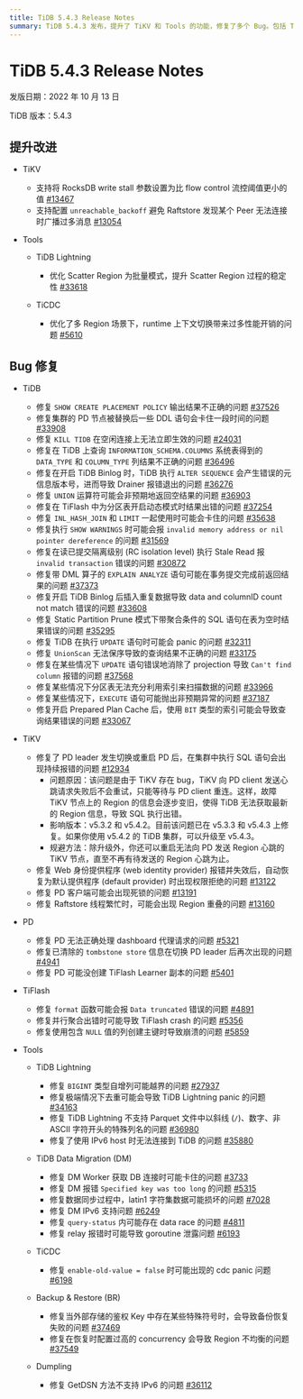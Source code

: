 ```yaml
---
title: TiDB 5.4.3 Release Notes
summary: TiDB 5.4.3 发布，提升了 TiKV 和 Tools 的功能，修复了多个 Bug。包括 TiKV 支持更小的 RocksDB write stall 参数，TiDB 修复了多个查询和执行时可能出现的问题。PD 也修复了一些请求和权限问题。TiFlash 修复了一些函数和并行聚合的错误。Tools 中的 TiDB Lightning 修复了一些数据导入和连接问题，DM 修复了一些数据同步和连接问题，BR 修复了备份恢复和 Region 不均衡的问题，Dumpling 修复了 IPv6 的支持问题。
---
```


# TiDB 5.4.3 Release Notes

发版日期：2022 年 10 月 13 日

TiDB 版本：5.4.3

## 提升改进

+ TiKV

    - 支持将 RocksDB write stall 参数设置为比 flow control 流控阈值更小的值 [#13467](https://github.com/tikv/tikv/issues/13467)
    - 支持配置 `unreachable_backoff` 避免 Raftstore 发现某个 Peer 无法连接时广播过多消息 [#13054](https://github.com/tikv/tikv/issues/13054)

+ Tools

    + TiDB Lightning

        - 优化 Scatter Region 为批量模式，提升 Scatter Region 过程的稳定性 [#33618](https://github.com/pingcap/tidb/issues/33618)

    + TiCDC

        - 优化了多 Region 场景下，runtime 上下文切换带来过多性能开销的问题 [#5610](https://github.com/pingcap/tiflow/issues/5610)

## Bug 修复

+ TiDB

    - 修复 `SHOW CREATE PLACEMENT POLICY` 输出结果不正确的问题 [#37526](https://github.com/pingcap/tidb/issues/37526)
    - 修复集群的 PD 节点被替换后一些 DDL 语句会卡住一段时间的问题 [#33908](https://github.com/pingcap/tidb/issues/33908)
    - 修复 `KILL TIDB` 在空闲连接上无法立即生效的问题 [#24031](https://github.com/pingcap/tidb/issues/24031)
    - 修复在 TiDB 上查询 `INFORMATION_SCHEMA.COLUMNS` 系统表得到的 `DATA_TYPE` 和 `COLUMN_TYPE` 列结果不正确的问题 [#36496](https://github.com/pingcap/tidb/issues/36496)
    - 修复在开启 TiDB Binlog 时，TiDB 执行 `ALTER SEQUENCE` 会产生错误的元信息版本号，进而导致 Drainer 报错退出的问题 [#36276](https://github.com/pingcap/tidb/issues/36276)
    - 修复 `UNION` 运算符可能会非预期地返回空结果的问题 [#36903](https://github.com/pingcap/tidb/issues/36903)
    - 修复在 TiFlash 中为分区表开启动态模式时结果出错的问题 [#37254](https://github.com/pingcap/tidb/issues/37254)
    - 修复 `INL_HASH_JOIN` 和 `LIMIT` 一起使用时可能会卡住的问题 [#35638](https://github.com/pingcap/tidb/issues/35638)
    - 修复执行 `SHOW WARNINGS` 时可能会报 `invalid memory address or nil pointer dereference` 的问题 [#31569](https://github.com/pingcap/tidb/issues/31569)
    - 修复在读已提交隔离级别 (RC isolation level) 执行 Stale Read 报 `invalid transaction` 错误的问题 [#30872](https://github.com/pingcap/tidb/issues/30872)
    - 修复带 DML 算子的 `EXPLAIN ANALYZE` 语句可能在事务提交完成前返回结果的问题 [#37373](https://github.com/pingcap/tidb/issues/37373)
    - 修复开启 TiDB Binlog 后插入重复数据导致 data and columnID count not match 错误的问题 [#33608](https://github.com/pingcap/tidb/issues/33608)
    - 修复 Static Partition Prune 模式下带聚合条件的 SQL 语句在表为空时结果错误的问题 [#35295](https://github.com/pingcap/tidb/issues/35295)
    - 修复 TiDB 在执行 `UPDATE` 语句时可能会 panic 的问题 [#32311](https://github.com/pingcap/tidb/issues/32311)
    - 修复 `UnionScan` 无法保序导致的查询结果不正确的问题 [#33175](https://github.com/pingcap/tidb/issues/33175)
    - 修复在某些情况下 `UPDATE` 语句错误地消除了 projection 导致 `Can't find column` 报错的问题 [#37568](https://github.com/pingcap/tidb/issues/37568)
    - 修复某些情况下分区表无法充分利用索引来扫描数据的问题 [#33966](https://github.com/pingcap/tidb/issues/33966)
    - 修复某些情况下，`EXECUTE` 语句可能抛出非预期异常的问题 [#37187](https://github.com/pingcap/tidb/issues/37187)
    - 修复开启 Prepared Plan Cache 后，使用 `BIT` 类型的索引可能会导致查询结果错误的问题 [#33067](https://github.com/pingcap/tidb/issues/33067)

+ TiKV

    - 修复了 PD leader 发生切换或重启 PD 后，在集群中执行 SQL 语句会出现持续报错的问题 [#12934](https://github.com/tikv/tikv/issues/12934)
        - 问题原因：该问题是由于 TiKV 存在 bug，TiKV 向 PD client 发送心跳请求失败后不会重试，只能等待与 PD client 重连。这样，故障 TiKV 节点上的 Region 的信息会逐步变旧，使得 TiDB 无法获取最新的 Region 信息，导致 SQL 执行出错。
        - 影响版本：v5.3.2 和 v5.4.2。目前该问题已在 v5.3.3 和 v5.4.3 上修复。如果你使用 v5.4.2 的 TiDB 集群，可以升级至 v5.4.3。
        - 规避方法：除升级外，你还可以重启无法向 PD 发送 Region 心跳的 TiKV 节点，直至不再有待发送的 Region 心跳为止。
    - 修复 Web 身份提供程序 (web identity provider) 报错并失效后，自动恢复为默认提供程序 (default provider) 时出现权限拒绝的问题 [#13122](https://github.com/tikv/tikv/issues/13122)
    - 修复 PD 客户端可能会出现死锁的问题 [#13191](https://github.com/tikv/tikv/issues/13191)
    - 修复 Raftstore 线程繁忙时，可能会出现 Region 重叠的问题 [#13160](https://github.com/tikv/tikv/issues/13160)

+ PD

    - 修复 PD 无法正确处理 dashboard 代理请求的问题 [#5321](https://github.com/tikv/pd/issues/5321)
    - 修复已清除的 `tombstone store` 信息在切换 PD leader 后再次出现的问题 [#4941](https://github.com/tikv/pd/issues/4941)
    - 修复 PD 可能没创建 TiFlash Learner 副本的问题 [#5401](https://github.com/tikv/pd/issues/5401)

+ TiFlash

    - 修复 `format` 函数可能会报 `Data truncated` 错误的问题 [#4891](https://github.com/pingcap/tiflash/issues/4891)
    - 修复并行聚合出错时可能导致 TiFlash crash 的问题 [#5356](https://github.com/pingcap/tiflash/issues/5356)
    - 修复使用包含 `NULL` 值的列创建主键时导致崩溃的问题 [#5859](https://github.com/pingcap/tiflash/issues/5859)

+ Tools

    + TiDB Lightning

        - 修复 `BIGINT` 类型自增列可能越界的问题 [#27937](https://github.com/pingcap/tidb/issues/27937)
        - 修复极端情况下去重可能会导致 TiDB Lightning panic 的问题 [#34163](https://github.com/pingcap/tidb/issues/34163)
        - 修复 TiDB Lightning 不支持 Parquet 文件中以斜线 (`/`)、数字、非 ASCII 字符开头的特殊列名的问题 [#36980](https://github.com/pingcap/tidb/issues/36980)
        - 修复了使用 IPv6 host 时无法连接到 TiDB 的问题 [#35880](https://github.com/pingcap/tidb/issues/35880)

    + TiDB Data Migration (DM)

        - 修复 DM Worker 获取 DB 连接时可能卡住的问题 [#3733](https://github.com/pingcap/tiflow/issues/3733)
        - 修复 DM 报错 `Specified key was too long` 的问题 [#5315](https://github.com/pingcap/tiflow/issues/5315)
        - 修复数据同步过程中，latin1 字符集数据可能损坏的问题 [#7028](https://github.com/pingcap/tiflow/issues/7028)
        - 修复 DM IPv6 支持问题 [#6249](https://github.com/pingcap/tiflow/issues/6249)
        - 修复 `query-status` 内可能存在 data race 的问题 [#4811](https://github.com/pingcap/tiflow/issues/4811)
        - 修复 relay 报错时可能导致 goroutine 泄露问题 [#6193](https://github.com/pingcap/tiflow/issues/6193)

    + TiCDC

        - 修复 `enable-old-value = false` 时可能出现的 cdc panic 问题 [#6198](https://github.com/pingcap/tiflow/issues/6198)

    + Backup & Restore (BR)

        - 修复当外部存储的鉴权 Key 中存在某些特殊符号时，会导致备份恢复失败的问题 [#37469](https://github.com/pingcap/tidb/issues/37469)
        - 修复在恢复时配置过高的 concurrency 会导致 Region 不均衡的问题 [#37549](https://github.com/pingcap/tidb/issues/37549)

    + Dumpling

        - 修复 GetDSN 方法不支持 IPv6 的问题 [#36112](https://github.com/pingcap/tidb/issues/36112)
